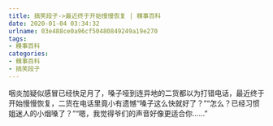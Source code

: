 ```yaml
---
title: 搞笑段子->最近终于开始慢慢恢复 | 糗事百科
date: 2020-01-04 03:34:32
urlname: 03e488ce0a96cf50480849249a19e270
tags: 
- 糗事百科
categories:
- 糗事百科
- 搞笑段子
---
```

咽炎加疑似感冒已经快足月了，嗓子哑到连异地的二货都以为打错电话，最近终于开始慢慢恢复，二货在电话里竟小有遗憾“嗓子这么快就好了？”“怎么？已经习惯姐迷人的小烟嗓了？”“嗯，我觉得爷们的声音好像更适合你……”


